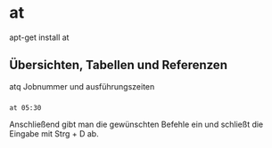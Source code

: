 # at 

apt-get install at

## Übersichten, Tabellen und Referenzen 

atq Jobnummer und ausführungszeiten

### 


```
at 05:30
```
Anschließend gibt man die gewünschten Befehle ein und schließt die Eingabe mit Strg + D ab.
#### 

```




